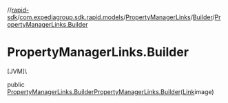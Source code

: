 //[rapid-sdk](../../../../index.md)/[com.expediagroup.sdk.rapid.models](../../index.md)/[PropertyManagerLinks](../index.md)/[Builder](index.md)/[PropertyManagerLinks.Builder](-property-manager-links.-builder.md)

# PropertyManagerLinks.Builder

[JVM]\

public [PropertyManagerLinks.Builder](index.md)[PropertyManagerLinks.Builder](-property-manager-links.-builder.md)([Link](../../-link/index.md)image)
